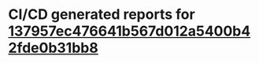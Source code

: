 # CI/CD generated reports for [137957ec476641b567d012a5400b42fde0b31bb8](https://github.com/hydephp/develop/commit/137957ec476641b567d012a5400b42fde0b31bb8)
